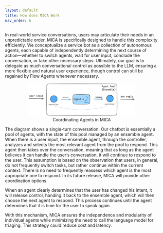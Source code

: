 ```yaml
---
layout: default
title: How does MICA Work
nav_order: 6
---
```


In real-world service conversations, users may articulate their needs in an unpredictable order. MICA is specifically designed to handle this complexity efficiently. We conceptualize a service bot as a collection of autonomous agents, each capable of independently determining the next course of action—whether to switch agents, wait for user input, conclude the conversation, or take other necessary steps. Ultimately, our goal is to delegate as much conversational control as possible to the LLM, ensuring a more flexible and natural user experience, though control can still be regained by Flow Agents whenever necessary. 

<center>
<img style="width: 70%; height: auto;" src="schedule.png">
<br>
<div> Coordinating Agents in MICA </div>
</center>

The diagram shows a single-turn conversation. Our chatbot is essentially a pool of agents, with the state of this pool managed by an ensemble agent. When there is a user input, the ensemble agent, through the controller, analyzes and selects the most relevant agent from the pool to respond. This agent then takes over the conversation, meaning that as long as the agent believes it can handle the user’s conversation, it will continue to respond to the user. This assumption is based on the observation that users, in general, do not frequently switch tasks, but rather continue within the current context. There is no need to frequently reassess which agent is the most appropriate one to respond.  In its future release, MICA will provide other coordination options. 

When an agent clearly determines that the user has changed his intent, it will release control, handing it back to the ensemble agent, which will then choose the next agent to respond. This process continues until the agent determines that it is time for the user to speak again.

With this mechanism, MICA ensures the independence and modularity of individual agents while minimizing the need to call the language model for triaging.  This strategy could reduce cost and latency.

